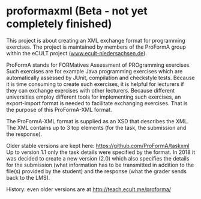 proformaxml (Beta - not yet completely finished)
=======
This project is about creating an XML exchange format for programming exercises. The project is maintained by members of the ProFormA group within the eCULT project (www.ecult-niedersachsen.de).

ProFormA stands for FORMatives Assessment of PROgramming exercises. Such exercises are for example Java programming exercises which are automatically assessed by JUnit, compilation and checkstyle tests. Because it is time consuming to create such exercises, it is helpful for lecturers if they can exchange exercises with other lecturers. Because different universities employ different tools for implementing such exercises, an export-import format is needed to facilitate exchanging exercises. That is the purpose of this ProFormA-XML format. 

The ProFormA-XML format is supplied as an XSD that describes the XML. The XML contains up to 3 top elements (for the task, the submission and the response).

Older stable versions are kept here: https://github.com/ProFormA/taskxml
Up to version 1.1 only the task details were specified by the format. In 2018 it was decided to create a new version (2.0) which also specifies the details for the submission (what information has to be transmitted in addition to the file(s) provided by the student) and the response (what the grader sends back to the LMS). 


History: even older versions are at http://teach.ecult.me/proforma/
